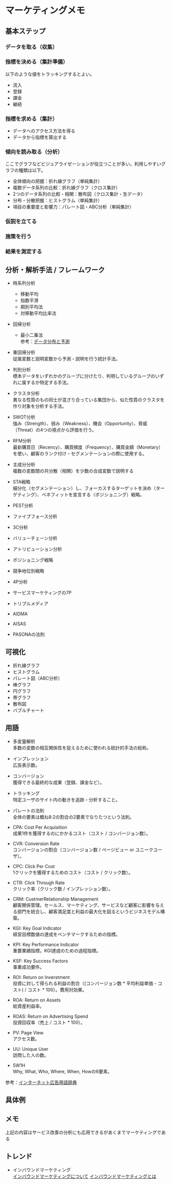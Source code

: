 # マーケティングメモ

## 基本ステップ

### データを取る（収集）

### 指標を決める（集計準備）

以下のような値をトラッキングするとよい。
- 流入
- 登録
- 課金
- 継続

### 指標を求める（集計）

- データへのアクセス方法を得る
- データから指標を算出する

### 傾向を読み取る（分析）

ここでグラフなどビジュアライゼーションが役立つことが多い。利用しやすいグラフの種類は以下。
- 全体傾向の把握：折れ線グラフ（単純集計）
- 複数データ系列の比較：折れ線グラフ（クロス集計）
- 2つのデータ系列の比較・相関：散布図（クロス集計・生データ）
- 分布・分散把握：ヒストグラム（単純集計）
- 項目の重要度と影響力：パレート図・ABC分析（単純集計）

### 仮説を立てる

### 施策を行う

### 結果を測定する

## 分析・解析手法 / フレームワーク

- 時系列分析
  - 移動平均
  - 指数平滑
  - 期別平均法
  - 対移動平均比率法

- 回帰分析
  - 最小二乗法  
参考：[データ分布と予測](http://www.bunkyo.ac.jp/~hotta/lab/courses/2006/2006dist/06dist_6.pdf)

- 重回帰分析  
従属変数と説明変数から予測・説明を行う統計手法。

- 判別分析  
標本データをいずれかのグループに分けたり、判明しているグループのいずれに属するか特定する手法。

- クラスタ分析  
異なる性質のもの同士が混ざり合っている集団から、似た性質のクラスタを作り対象を分析する手法。

- SWOT分析  
強み（Strength）、弱み（Weakness）、機会（Opportunity）、脅威（Threat）の4つの視点から評価を行う。

- RFM分析  
最新購買日（Recency）、購買頻度（Frequency）、購買金額（Monetary）を使い、顧客のランク付け・セグメンテーションの際に使用する。

- 主成分分析  
複数の変数間の共分散（相関）を少数の合成変数で説明する

- STA戦略  
細分化（セグメンテーション）し、フォーカスするターゲットを決め（ターゲティング）、ベネフィットを宣言する（ポジショニング）戦略。

- PEST分析
- ファイブフォース分析
- 3C分析
- バリューチェーン分析
- アトリビューション分析
- ポジショニング戦略
- 競争地位別戦略
- 4P分析
- サービスマーケティングの7P
- トリプルメディア
- AIDMA
- AISAS
- PASONAの法則


## 可視化
- 折れ線グラフ
- ヒストグラム
- パレート図（ABC分析）
- 棒グラフ
- 円グラフ
- 帯グラフ
- 散布図
- バブルチャート

## 用語

- 多変量解析  
多数の変数の相互関係性を捉えるために使われる統計的手法の総称。

- インプレッション  
広告表示数。

- コンバージョン  
獲得できる最終的な成果（登録、課金など）。

- トラッキング  
特定ユーザのサイト内の動きを追跡・分析すること。

- パレートの法則  
全体の要素は概ね8:2の割合の2要素でなりたつという法則。

- CPA: Cost Per Acquisition  
成果1件を獲得するのにかかるコスト（コスト / コンバージョン数）。

- CVR: Conversion Rate  
コンバージョンの割合（コンバージョン数 / ページビュー or ユニークユーザ）。

- CPC: Click Per Cost  
1クリックを獲得するためのコスト（コスト / クリック数）。

- CTR: Click Through Rate  
クリック率（クリック数 / インプレッション数）。

- CRM: CustmerRelationship Management  
顧客関係管理。セールス、マーケティング、サービスなど顧客に影響を与える部門を統合し、顧客満足度と利益の最大化を図るというビジネスモデル構築。

- KGI: Key Goal Indicator  
経営目標数値の達成をベンチマークするための指標。

- KPI: Key Performance Indicator  
重要業績指標。KGI達成のための過程指標。

- KSF: Key Success Factors  
事業成功要件。

- ROI: Return on Inverstment  
投資に対して得られる利益の割合（(コンバージョン数 * 平均利益単価 - コスト) / コスト * 100）。費用対効果。

- ROA: Return on Assets  
総資産利益率。

- ROAS: Return on Advertising Spend  
投資回収率（売上 / コスト * 100）。

- PV: Page View  
アクセス数。

- UU: Unique User  
訪問した人の数。

- 5W1H  
Why, What, Who, Where, When, Howの6要素。

参考：[インターネット広告用語辞典](http://www.okuramkt.com/dic/index.html)

## 具体例

## メモ
上記の内容はサービス改善の分析にも応用できるがあくまでマーケティングである

## トレンド

- インバウンドマーケティング  
[インバウンドマーケティングについて](http://www.hivelocity.co.jp/inbound-marketing)
[インバウンドマーケティングとは](http://www.mktgengine.jp/inboundmarketing)
